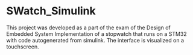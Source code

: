 # SWatch_Simulink

This project was developed as a part of the exam of the Design of Embedded System
Implementation of a stopwatch that runs on a STM32 with code autogenerated from simulink. The interface is visualized on a touchscreen.
